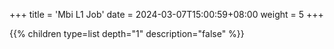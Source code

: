 +++
title = 'Mbi L1 Job'
date = 2024-03-07T15:00:59+08:00
weight = 5
+++

{{% children type=list  depth="1" description="false" %}}